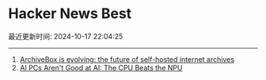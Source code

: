 # Hacker News Best

最近更新时间: 2024-10-17 22:04:25

--- 
1. [ArchiveBox is evolving: the future of self-hosted internet archives](https://docs.sweeting.me/s/archivebox-plugin-ecosystem-announcement) 
2. [AI PCs Aren't Good at AI: The CPU Beats the NPU](https://petewarden.com/2024/10/16/ai-pcs-arent-very-good-at-ai/) 
